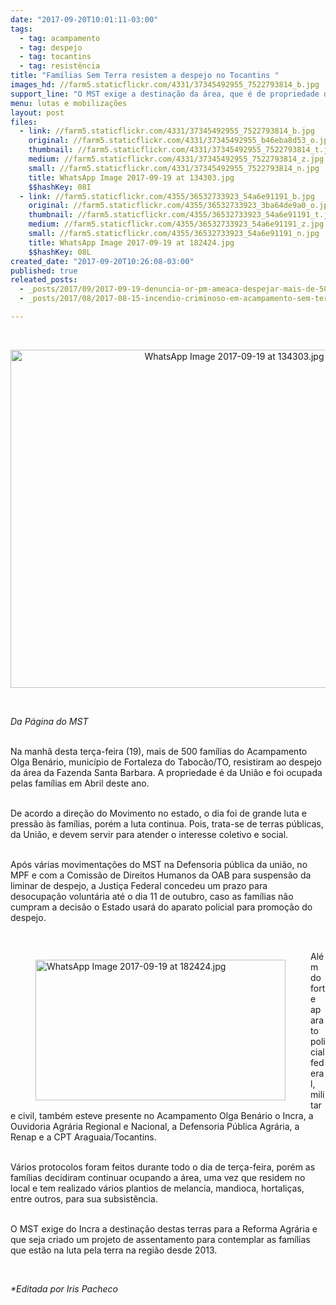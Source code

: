 ```yaml
---
date: "2017-09-20T10:01:11-03:00"
tags:
  - tag: acampamento
  - tag: despejo
  - tag: tocantins
  - tag: resistência
title: "Famílias Sem Terra resistem a despejo no Tocantins "
images_hd: //farm5.staticflickr.com/4331/37345492955_7522793814_b.jpg
support_line: "O MST exige a destinação da área, que é de propriedade da União, para fins da Reforma Agrária."
menu: lutas e mobilizações
layout: post
files:
  - link: //farm5.staticflickr.com/4331/37345492955_7522793814_b.jpg
    original: //farm5.staticflickr.com/4331/37345492955_b46eba8d53_o.jpg
    thumbnail: //farm5.staticflickr.com/4331/37345492955_7522793814_t.jpg
    medium: //farm5.staticflickr.com/4331/37345492955_7522793814_z.jpg
    small: //farm5.staticflickr.com/4331/37345492955_7522793814_n.jpg
    title: WhatsApp Image 2017-09-19 at 134303.jpg
    $$hashKey: 08I
  - link: //farm5.staticflickr.com/4355/36532733923_54a6e91191_b.jpg
    original: //farm5.staticflickr.com/4355/36532733923_3ba64de9a0_o.jpg
    thumbnail: //farm5.staticflickr.com/4355/36532733923_54a6e91191_t.jpg
    medium: //farm5.staticflickr.com/4355/36532733923_54a6e91191_z.jpg
    small: //farm5.staticflickr.com/4355/36532733923_54a6e91191_n.jpg
    title: WhatsApp Image 2017-09-19 at 182424.jpg
    $$hashKey: 08L
created_date: "2017-09-20T10:26:08-03:00"
published: true
releated_posts:
  - _posts/2017/09/2017-09-19-denuncia-or-pm-ameaca-despejar-mais-de-500-familias-de-acampamento-no-tocantins.md
  - _posts/2017/08/2017-08-15-incendio-criminoso-em-acampamento-sem-terra-no-tocantins.md

---
```

<p>&nbsp;</p>

<p style="text-align:center"><img alt="WhatsApp Image 2017-09-19 at 134303.jpg" height="541" src="//farm5.staticflickr.com/4331/37345492955_7522793814_b.jpg" width="700" /></p>

<p>&nbsp;</p>

<p><em>Da P&aacute;gina do MST&nbsp;</em></p>

<p><br />
Na manh&atilde; desta ter&ccedil;a-feira (19), mais de 500 fam&iacute;lias do Acampamento Olga Ben&aacute;rio, munic&iacute;pio de Fortaleza do Taboc&atilde;o/TO, resistiram ao despejo da &aacute;rea da Fazenda Santa Barbara. A propriedade &eacute; da Uni&atilde;o e foi ocupada pelas fam&iacute;lias em Abril deste ano.</p>

<p>&nbsp;<br />
De acordo a dire&ccedil;&atilde;o do Movimento no estado, o dia foi de grande luta e press&atilde;o &agrave;s fam&iacute;lias, por&eacute;m a luta continua. Pois, trata-se de terras p&uacute;blicas, da Uni&atilde;o, e devem servir para atender o interesse coletivo e social.</p>

<p><br />
Ap&oacute;s v&aacute;rias movimenta&ccedil;&otilde;es do MST na Defensoria p&uacute;blica da uni&atilde;o, no MPF e com a Comiss&atilde;o de Direitos Humanos da OAB para suspens&atilde;o da liminar de despejo, a Justi&ccedil;a Federal concedeu um prazo para desocupa&ccedil;&atilde;o volunt&aacute;ria at&eacute; o dia 11 de outubro, caso as fam&iacute;lias n&atilde;o cumpram a decis&atilde;o o Estado usar&aacute; do aparato policial para promo&ccedil;&atilde;o do despejo.</p>

<p>&nbsp;</p>

<figure class="image" style="float:left"><img alt="WhatsApp Image 2017-09-19 at 182424.jpg" height="225" src="//farm5.staticflickr.com/4355/36532733923_54a6e91191_b.jpg" width="400" />
<figcaption></figcaption>
</figure>

<p>Al&eacute;m do forte aparato policial federal, militar e civil, tamb&eacute;m esteve presente no Acampamento Olga Ben&aacute;rio o Incra, a Ouvidoria Agr&aacute;ria Regional e Nacional, a Defensoria P&uacute;blica Agr&aacute;ria, a Renap e a CPT Araguaia/Tocantins.</p>

<p><br />
V&aacute;rios protocolos foram feitos durante todo o dia de ter&ccedil;a-feira, por&eacute;m as fam&iacute;lias decidiram continuar ocupando a &aacute;rea, uma vez que residem no local e tem realizado v&aacute;rios plantios de melancia, mandioca, hortali&ccedil;as, entre outros, para sua subsist&ecirc;ncia.&nbsp;</p>

<p><br />
O MST exige do Incra a destina&ccedil;&atilde;o destas terras para a Reforma Agr&aacute;ria e que seja criado um projeto de assentamento para contemplar as fam&iacute;lias que est&atilde;o na luta pela terra na regi&atilde;o desde 2013.</p>

<p>&nbsp;</p>

<p><em>*Editada por Iris Pacheco</em></p>
